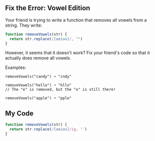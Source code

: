 ## Fix the Error: Vowel Edition

Your friend is trying to write a function that removes all vowels from a string. They write:
```js
function removeVowels(str) {
  return str.replace(/[aeiou]/, "")
}
```
However, it seems that it doesn't work? Fix your friend's code so that it actually does remove all vowels.

Examples:
```
removeVowels("candy") ➞ "cndy"

removeVowels("hello") ➞ "hllo"
// The "e" is removed, but the "o" is still there!

removeVowels("apple") ➞ "pple"
```

## My Code
```js
function removeVowels(str) {
  return str.replace(/[aeiou]/ig, '')
}
```
